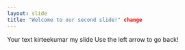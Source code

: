 ```yaml
---
layout: slide
title: "Welcome to our second slide!" change
---
```

Your text kirteekumar my slide
Use the left arrow to go back!